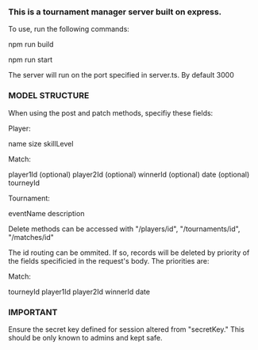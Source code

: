 ### This is a tournament manager server built on express.

To use, run the following commands:

npm run build

npm run start

The server will run on the port specified in server.ts. By default 3000

### MODEL STRUCTURE

When using the post and patch methods, specifiy these fields:

Player:

name
size
skillLevel

Match: 

player1Id (optional)
player2Id (optional)
winnerId (optional)
date (optional)
tourneyId

Tournament:

eventName
description

Delete methods can be accessed with "/players/id", "/tournaments/id", "/matches/id"

The id routing can be ommited. If so, records will be deleted by priority of the fields specificied in the request's body.
The priorities are:

Match:

tourneyId
player1Id
player2Id
winnerId
date

### IMPORTANT

Ensure the secret key defined for session altered from "secretKey." This should be only known to admins and kept safe.
